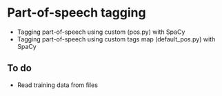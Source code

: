 # Part-of-speech tagging

- Tagging part-of-speech using custom (pos.py) with SpaCy
- Tagging part-of-speech using custom tags map (default_pos.py) with SpaCy

## To do 
- Read training data from files
